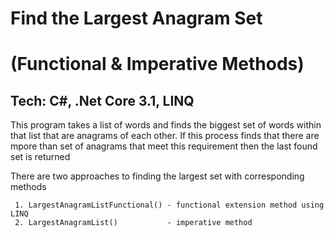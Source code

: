 ﻿<h1>Find the Largest Anagram Set</h1> 
<h1>(Functional & Imperative Methods)</h1>

<h2> Tech: C#, .Net Core 3.1, LINQ </h2>
 
This program takes a list of words and finds the biggest set of words
within that list that are anagrams of each other. If this process
finds that there are mpore than set of anagrams that meet this requirement
then the last found set is returned

There are two approaches to finding the largest set with corresponding methods

     1. LargestAnagramListFunctional() - functional extension method using LINQ
     2. LargestAnagramList()           - imperative method
